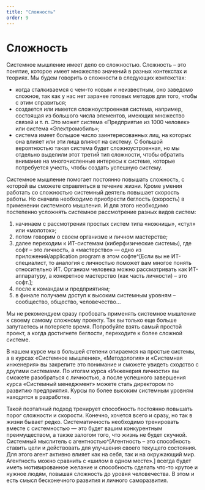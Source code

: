 ```yaml
---
title: "Сложность"
order: 9
---
```


# Сложность

Системное мышление имеет дело со сложностью. Сложность – это понятие, которое имеет множество значений в разных контекстах и теориях. Мы будем говорить о сложности в следующих контекстах:

* когда сталкиваемся с чем-то новым и неизвестным, оно заведомо сложное, так как у нас нет заранее готовых методов для того, чтобы с этим справиться;
* создается или имеется сложноустроенная система, например, состоящая из большого числа элементов, имеющих множество связей и т. п. Это может система «Предприятие из 1000 человек» или система «Электромобиль»;
* система имеет большое число заинтересованных лиц, на которых она влияет или эти лица влияют на систему. С большой вероятностью такая система будет сложноустроенная, но мы отдельно выделили этот третий тип сложности, чтобы обратить внимание на многочисленные интересы к системе, которые потребуется учесть, чтобы создать успешную систему.

Системное мышление помогает постоянно повышать сложность, с которой вы сможете справляться в течение жизни. Кроме умения работать со сложностью системный деятель повышает скорость работы. Но сначала необходимо приобрести беглость (скорость) в применении системного мышления. И для этого необходимо постепенно усложнять системное рассмотрение разных видов систем:

1. начинаем с рассмотрения простых систем типа «ножницы», «стул» или «молоток»;
2. потом говорим о своем организме и личном мастерстве;
3. далее переходим к ИТ-системам (киберфизические системы), где софт – это личность, а «мастерство» — одно из приложений/application program в этом софте^[Если вы не ИТ-специалист, то аналогия с личностью поможет вам многое понять относительно ИТ. Организм человека можно рассматривать как ИТ-аппаратуру, а конкретное мастерство (как часть личности) – это софт.];
4. после к командам и предприятиям;
5. в финале получаем доступ к высоким системным уровням – сообщество, общество, человечество…

Мы не рекомендуем сразу пробовать применять системное мышление к своему самому сложному проекту. Так вы только еще больше запутаетесь и потеряете время. Попробуйте взять самый простой проект, а когда достигнете беглости, переходите к более сложной системе.

В нашем курсе мы в большей степени опираемся на простые системы, а в курсах «Системное мышление», «Методология» и «Системная инженерия» вы закрепите это понимание и сможете увидеть сходство с другими системами. По итогам курса «Инженерия личности» вы сможете разобраться с личностью, а после успешного завершения курса «Системный менеджмент» можете стать директором по развитию предприятия. Курсы по более высоким системным уровням находятся в разработке.

Такой поэтапный подход тренирует способность постоянно повышать порог сложности и скорости. Конечно, хочется всего и сразу, но так в жизни бывает редко. Систематичность необходимо тренировать вместе с системностью — это будет вашим конкурентным преимуществом, а также залогом того, что жизнь не будет скучной. Системный мыслитель с агентностью^[Агентность – это способность ставить цели и действовать для улучшения своего текущего состояния. Для этого агент активно влияет как на себя, так и на окружающий мир. Агентность можно сравнить с «шилом в одном месте».] всегда будет иметь мотивированное желание и способность сделать что-то крутое и нужное людям, повышая сложность до уровня человечества. В этом и есть смысл бесконечного развития и личного саморазвития.